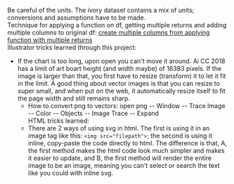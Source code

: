 Be careful of the units. The ivory dataset contains a mix of units; conversions and assumptions have to be made.  
Technique for applying a function on df, getting multiple returns and adding multiple columns to original df: [create multiple columns from applying function with multiple returns](https://apassionatechie.wordpress.com/2017/12/27/create-multiple-pandas-dataframe-columns-from-applying-a-function-with-multiple-returns/)  
Illustrator tricks learned through this project:  
- If the chart is too long, upon open you can't move it around. Ai CC 2018 has a limit of art boart height (and width maybe) of 16383 pixels. If the image is larger than that, you first have to resize (transform) it to let it fit in the limit. A good thing about vector images is that you can resize to super small, and when put on the web, it automatically resize itself to fit the page width and still remains sharp.  
	- How to convert png to vectors: open png -- Window -- Trace Image -- Color -- Objects -- Image Trace -- Expand  
HTML tricks learned:  
	- There are 2 ways of using svg in html. The first is using it in an image tag like this:
	`<img src="filepath">`; the second is using it inline, copy-paste the code directly to html. The difference is that, A, the first method makes the html code look much simpler and makes it easier to update, and B, the first method will render the entire image to be an image, meaning you can't select or search the text like you could with inline svg.  

